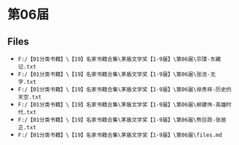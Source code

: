 # 第06届

## Files

- `F:/【01分类书籍】\【19】名家书籍合集\茅盾文学奖【1-9届】\第06届\宗璞-东藏记.txt`
- `F:/【01分类书籍】\【19】名家书籍合集\茅盾文学奖【1-9届】\第06届\张洁-无字.txt`
- `F:/【01分类书籍】\【19】名家书籍合集\茅盾文学奖【1-9届】\第06届\徐贵祥-历史的天空.txt`
- `F:/【01分类书籍】\【19】名家书籍合集\茅盾文学奖【1-9届】\第06届\柳建伟-英雄时代.txt`
- `F:/【01分类书籍】\【19】名家书籍合集\茅盾文学奖【1-9届】\第06届\熊召政-张居正.txt`
- `F:/【01分类书籍】\【19】名家书籍合集\茅盾文学奖【1-9届】\第06届\files.md`
